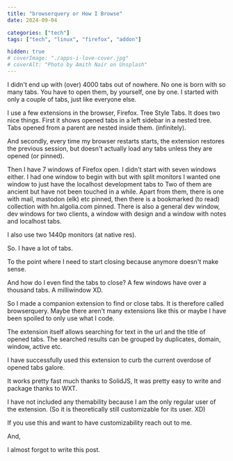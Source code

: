 ```yaml
---
title: "browserquery or How I Browse"
date: 2024-09-04

categories: ["tech"]
tags: ["tech", "linux", "firefox", "addon"]

hidden: true
# coverImage: "./apps-i-love-cover.jpg"
# coverAlt: "Photo by Amith Nair on Unsplash"
---
```



I didn't end up with (over) 4000 tabs out of nowhere. No one is born with so many tabs. You have to open them, by yourself, one by one. I started with only a couple of tabs, just like everyone else. 

I use a few extensions in the browser, Firefox. Tree Style Tabs. It does two nice things. First it shows opened tabs in a left sidebar in a nested tree. Tabs opened from a parent are nested inside them. (infinitely). 

And secondly, every time my browser restarts starts, the extension restores the previous session, but doesn't actually load any tabs unless they are opened (or pinned).

Then I have 7 windows of Firefox open. I didn't start with seven windows either. I had one window to begin with but with split monitors I wanted one window to just have the localhost development tabs to 
Two of them are ancient but have not been touched in a while. Apart from them, there is one with mail, mastodon (elk) etc pinned, then there is a bookmarked (to read) collection with hn.algolia.com pinned. There is also a general dev window, dev windows for two clients, a window with design and a window with notes and localhost tabs.

I also use two 1440p monitors (at native res).

So. I have a lot of tabs.

To the point where I need to start closing because anymore doesn't make sense.

And how do I even find the tabs to close? A few windows have over a thousand tabs. A milliwindow XD.

So I made a companion extension to find or close tabs. It is therefore called browserquery.
Maybe there aren't many extensions like this or maybe I have been spoiled to only use what I code.

The extension itself allows searching for text in the url and the title of opened tabs. The searched results can be grouped by duplicates, domain, window, active etc.

I have successfully used this extension to curb the current overdose of opened tabs galore.

It works pretty fast much thanks to SolidJS, It was pretty easy to write and package thanks to WXT.

I have not included any themability because I am the only regular user of the extension. (So it is theoretically still customizable for its user. XD) 

If you use this and want to have customizability reach out to me.





And,

I almost forgot to write this post.



